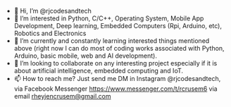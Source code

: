 - 👋 Hi, I’m @rjcodesandtech
- 👀 I’m interested in Python, C/C++, Operating System, Mobile App Development, Deep learning, Embedded Computers (Rpi, Arduino, etc), Robotics and Electronics
- 🌱 I’m currently and constantly learning interested things mentioned above (right now I can do most of coding works associated with Python, Arduino, basic mobile, web and AI development).
- 💞️ I’m looking to collaborate on any interesting project especially if it is about artificial intelligence, embedded computing and IoT.
- 📫 How to reach me? Just send me DM in Instagram @rjcodesandtech, via Facebook Messenger https://www.messenger.com/t/rcrusem6 via email rheyjencrusem@gmail.com

<!---
rjcodesandtech/rjcodesandtech is a ✨ special ✨ repository because its `README.md` (this file) appears on your GitHub profile.
You can click the Preview link to take a look at your changes.
--->
